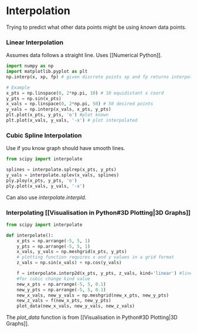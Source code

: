 # Interpolation
Trying to predict what other data points might be using *known* data points.

### Linear Interpolation
Assumes data follows a straight line. Uses [[Numerical Python]].
```python
import numpy as np
import matplotlib.pyplot as plt
np.interp(x, xp, fp) # given discrete points xp and fp returns interpolated value at x

# Example
x_pts = np.linspace(0, 2*np.pi, 10) # 10 equidistant x coord
y_pts = np.sin(x_pts)
x_vals = np.linspace(0, 2*np.pi, 50) # 50 desired points
y_vals = np.interp(x_vals, x_pts, y_pts)
plt.plot(x_pts, y_pts, 'o') #plot known
plt.plot(x_vals, y_vals, '-x') # plot interpolated
```

### Cubic Spline Interpolation
Use if you know graph should have smooth lines.
```python
from scipy import interpolate

splines = interpolate.splrep(x_pts, y_pts)
y_vals = interpolate.splev(x_vals, splines)
ply.ploy(x_pts, y_pts, 'o')
ply.plot(x_vals, y_vals, '-x')
```
Can also use *interpolate.interpld*.

### Interpolating [[Visualisation in Python#3D Plotting|3D Graphs]]
```python
from scipy import interpolate

def interpolate():
	x_pts = np.arrange(-5, 5, 1)
	y_pts = np.arrange(-5, 5, 1)
	x_vals, y_vals = np.meshgrid(x_pts, y_pts)
	# plotting function requires x and y values in a grid format
	z_vals = np.sin(x_vals) + np.cos(y_vals)

	f = interpolate.interp2d(x_pts, y_pts, z_vals, kind='linear') #linear interp
	#for cubic change kind value
	new_x_pts = np.arrange(-5, 5, 0.1)
	new_y_pts = np.arrange(-5, 5, 0.1)
	new_x_vals, new_y_vals = np.meshgrid(new_x_pts, new_y_pts)
	new_z_vals = f(new_x_pts, new_y_pts)
	plot_data(new_x_vals, new_y_vals, new_z_vals)
```
The *plot_data* function is from [[Visualisation in Python#3D Plotting|3D Graphs]].